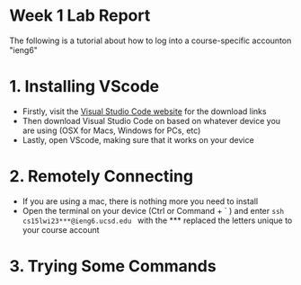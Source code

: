 # Week 1 Lab Report

The following is a tutorial about how to log into a course-specific accounton "ieng6"

# 1. Installing VScode
* Firstly, visit the [Visual Studio Code website](https://code.visualstudio.com/download) for the download links
* Then download Visual Studio Code on based on whatever device you are using (OSX for Macs, Windows for PCs, etc)
* Lastly, open VScode, making sure that it works on your device

# 2. Remotely Connecting
* If you are using a mac, there is nothing more you need to install
* Open the terminal on your device (Ctrl or Command + \` ) and enter `ssh cs15lwi23***@ieng6.ucsd.edu `
  with the *** replaced the letters unique to your course account

# 3. Trying Some Commands

